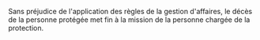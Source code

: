   
 Sans préjudice de l'application des règles de la gestion d'affaires, le décès de la personne protégée met fin à la mission de la personne chargée de la protection.  

  
